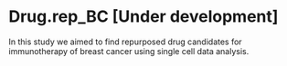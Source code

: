 # Drug.rep_BC [Under development]
In this study we aimed to find repurposed drug candidates for immunotherapy of breast cancer using single cell data analysis.
